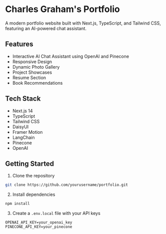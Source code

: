 # Charles Graham's Portfolio

A modern portfolio website built with Next.js, TypeScript, and Tailwind CSS, featuring an AI-powered chat assistant.

## Features

- Interactive AI Chat Assistant using OpenAI and Pinecone
- Responsive Design
- Dynamic Photo Gallery
- Project Showcases
- Resume Section
- Book Recommendations

## Tech Stack

- Next.js 14
- TypeScript
- Tailwind CSS
- DaisyUI
- Framer Motion
- LangChain
- Pinecone
- OpenAI

## Getting Started

1. Clone the repository

```bash
git clone https://github.com/yourusername/portfolio.git
```

2. Install dependencies
```bash
npm install
```

3. Create a `.env.local` file with your API keys
```
OPENAI_API_KEY=your_openai_key
PINECONE_API_KEY=your_pinecone
